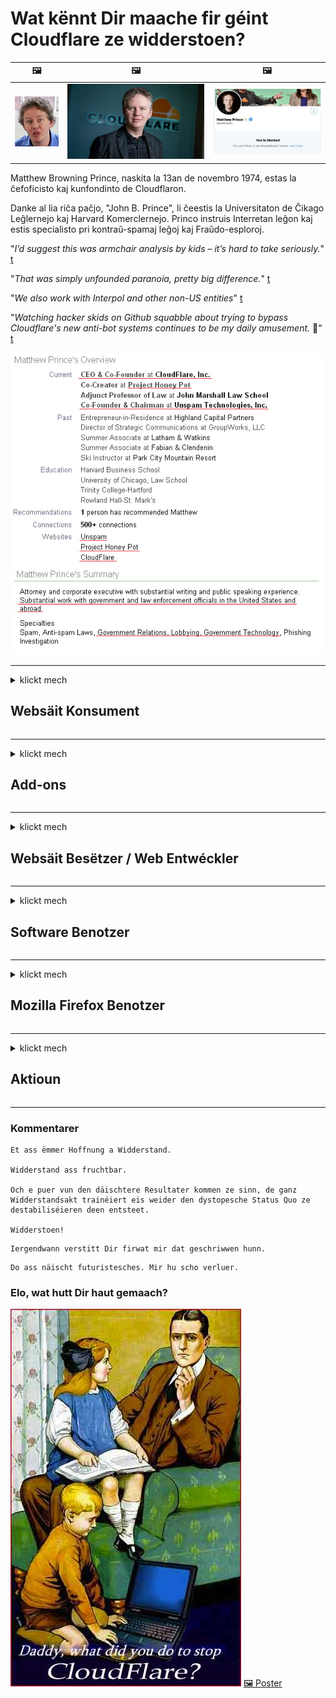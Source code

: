 # Wat kënnt Dir maache fir géint Cloudflare ze widderstoen?

| 🖼 | 🖼 | 🖼 |
| --- | --- | --- |
| ![](../image/matthew_prince_teen.jpg) | ![](../image/matthew_prince.jpg) | ![](../image/blockedbymatthewprince.jpg) |


Matthew Browning Prince, naskita la 13an de novembro 1974, estas la ĉefoficisto kaj kunfondinto de Cloudflaron.

Danke al lia riĉa paĉjo, "John B. Prince", li ĉeestis la Universitaton de Ĉikago Leĝlernejo kaj Harvard Komerclernejo.
Princo instruis Interretan leĝon kaj estis specialisto pri kontraŭ-spamaj leĝoj kaj Fraŭdo-esploroj.


"*I’d suggest this was armchair analysis by kids – it’s hard to take seriously.*" [t](https://www.theguardian.com/technology/2015/nov/19/cloudflare-accused-by-anonymous-helping-isis)

"*That was simply unfounded paranoia, pretty big difference.*"  [t](https://twitter.com/xxdesmus/status/992757936123359233)

"*We also work with Interpol and other non-US entities*" [t](https://twitter.com/eastdakota/status/1203028504184360960)

"*Watching hacker skids on Github squabble about trying to bypass Cloudflare's new anti-bot systems continues to be my daily amusement.* 🍿" [t](https://twitter.com/eastdakota/status/1273277839102656515)


![](../image/whoismp.jpg)

---


<details>
<summary>klickt mech

## Websäit Konsument
</summary>


- Wann d'Websäit déi Dir gär benotzt Cloudflare benotzt, sot hinnen se net Cloudflare ze benotzen.
  - Whining op sozialen Medien wéi Facebook, Reddit, Twitter oder Mastodon mécht keen Ënnerscheed. [Aktiounen si méi haart wéi Hashtags.](https://twitter.com/phyzonloop/status/1274132092490862594)
  - Probéiert de Site Besëtzer ze kontaktéieren wann Dir Iech nëtzlech maache wëllt.

[Cloudflare gesot](https://github.com/Eloston/ungoogled-chromium/issues/783):
```
Mir recommandéieren Iech un d'Administrateuren ze ruffen fir déi spezifesch Servicer oder Site mat deenen Dir erauskënnt an Är Experienz deelen.
```

[Wann Dir et net frot, de Besëtzer vum Site weess dëse Problem ni.](../PEOPLE.md)

![](../image/liberapay.jpg)

[Erfollegräich Beispill](https://counterpartytalk.org/t/turn-off-cloudflare-on-counterparty-co-plz/164/5).<br>
Dir hutt e Problem? [Héich Är Stëmm elo.](https://github.com/maraoz/maraoz.github.io/issues/1) Beispill hei drënner.

```
Dir hëlleft just Firmenzensur a Massiwwerwaachung.
http://crimeflare.eu.org
```

```
Är Websäit ass am Privatsphär-mëssbrauchende private Wandgaart vu CloudFlare.
http://crimeflare.eu.org
```

- Huelt Iech Zäit fir d'Privatsphärpolitik vun der Websäit ze liesen.
  - wann d'Websäit hannert Cloudflare steet oder Websäit benotzt Servicer verbonne mat Cloudflare.

Et muss erkläre wat de "Cloudflare" ass, a freet no Erlaabnis Är Donnéeën mat Cloudflare ze deelen. Echec dëst ze maachen, bréngt Vertrauensbroch an déi betraffe Websäit soll evitéiert ginn.

[En akzeptabelt Dateschutzpolitik Beispill ass hei](https://archive.is/bDlTz) ("Subprocessors" > "Entity Name")

```
Ech hunn Är Privatsphärpolitik gelies an ech kann d'Wuert Cloudflare net fannen.
Ech refuséieren Daten mat Iech ze teelen wann Dir weider meng Daten u Cloudflare fiddert.
http://crimeflare.eu.org
```

Dëst ass e Beispill vu Privatsphärpolitik déi net d'Wuert Cloudflare huet.
[Liberland Jobs](https://archive.is/daKIr) [privacy policy](https://docsend.com/view/feiwyte):

![](../image/cfwontobey.jpg)

Cloudflare hunn hir eege Privatsphärpolitik.
[Cloudflare huet gär doxxing Leit.](https://www.reddit.com/r/GamerGhazi/comments/2s64fe/be_wary_reporting_to_cloudflare/)

Hei ass e gutt Beispill fir d'Aschreiwungsform vun der Websäit.
AFAIK, Null Websäit maacht dat. Wäert Dir hinnen vertrauen?

```
Andeems Dir op "Umellen fir XYZ" klickt, stëmmt Dir mat eise Servicebedingungen a Privatsphärerklärung zou.
Dir averstanen och Är Donnéeën mat Cloudflare ze deelen an averstanen och mat der Privatsphärerklärung vun cloudflare.
Wann Cloudflare Är Informatioun leckt oder Iech net erlaabt Iech mat eise Server ze verbannen, ass et net eis Schold. [*]

[ Sech umellen ] [ Ech stëmmen net zou ]
```
[*] [PEOPLE.md](../PEOPLE.md)


- Probéiert net hire Service ze benotzen. Denkt drun datt Dir vu Cloudflare iwwerwaacht gëtt.
  - ["I'm in your TLS, sniffin' your passworz"](../image/iminurtls.jpg)

- Sicht eng aner Websäit. Et ginn Alternativen an Opportunitéiten um Internet!

- Iwwerzeegt Är Frënn fir den Tor all Dag ze benotzen.
  - Anonymitéit soll de Standard vum oppenen Internet sinn!
  - [Bedenkt datt den Tor-Projet dëse Projet net gär huet.](../HISTORY.md)

</details>

------

<details>
<summary>klickt mech

## Add-ons
</summary>

- Wann Äre Browser Firefox, Tor Browser oder Ungoogled Chromium ass, benotzt ee vun dësen Add-ons hei drënner.
  - Wann Dir en neien neien Add-on bäifüüge wëllt, da frot ierch fir d'éischt.


| Numm | Entwéckler | Ënnerstëtzung | Kann Blockéieren | Kann Bescheed soen | Chrome |
| -------- | -------- | -------- | -------- | -------- | -------- |
| [Bloku Cloudflaron MITM-Atakon](../subfiles/addon/bcma.md) | #Addon | [ ? ](http://crimeflare.eu.org/) | **jo**     | **jo**     |  **jo** |
| [Ĉu ligoj estas vundeblaj al MITM-atako?](../subfiles/addon/ismm.md) | #Addon | [ ? ](http://crimeflare.eu.org/) | Nee     | **jo**     |  **jo** |
| [Ĉu ĉi tiuj ligoj blokos Tor-uzanton?](../subfiles/addon/isat.md) | #Addon | [ ? ](http://crimeflare.eu.org/) | Nee     | **jo**     |  **jo** |
| [Block Cloudflare MITM Attack](https://trac.torproject.org/projects/tor/attachment/ticket/24351/block_cloudflare_mitm_attack-1.0.14.1-an%2Bfx.xpi)<br>[**DELETED BY TOR PROJECT**](../HISTORY.md) | nullius | [ ? ](../tool/block_cloudflare_mitm_fx), [Link](http://crimeflare.eu.org/) | **jo**     | **jo**     |  Nee |
| [TPRB](http://sw.nnpaefp7pkadbxxkhz2agtbv2a4g5sgo2fbmv3i7czaua354334uqqad.onion/) | Sw | [ ? ](http://sw.nnpaefp7pkadbxxkhz2agtbv2a4g5sgo2fbmv3i7czaua354334uqqad.onion/) | **jo**     | **jo**     |  Nee |
| [Detect Cloudflare](https://addons.mozilla.org/en-US/firefox/addon/detect-cloudflare/) | Frank Otto | [ ? ](https://github.com/traktofon/cf-detect) | Nee     | **jo**     |  Nee |
| [True Sight](https://addons.mozilla.org/en-US/firefox/addon/detect-cloudflare-plus/) | claustromaniac | [ ? ](https://github.com/claustromaniac/detect-cloudflare-plus) | Nee     | **jo**     |  Nee |
| [Which Cloudflare datacenter am I visiting?](https://addons.mozilla.org/en-US/firefox/addon/cf-pop/) | 依云 | [ ? ](https://github.com/lilydjwg/cf-pop) | Nee     | **jo**     |  Nee |


- "Decentraleyes" kann d'Verbindung mat "CDNJS (Cloudflare)" stoppen.
  - Et verhënnert datt vill Ufroen Netzwierker erreechen, an déngt lokal Dateie fir datt d'Siten net briechen.
  - Den Entwéckler huet geäntwert: "[very concerning indeed](https://github.com/Synzvato/decentraleyes/issues/236#issuecomment-352049501)", "[widespread usage severely centralizes the web](https://github.com/Synzvato/decentraleyes/issues/251#issuecomment-366752049)"

- [Dir kënnt och de Cloudflare Zertifika vun Ärer Certificate Authority (CA) ewechhuelen oder vertrauen.](https://www.ssl.com/how-to/remove-root-certificate-firefox/)

</details>

------

<details>
<summary>klickt mech

## Websäit Besëtzer / Web Entwéckler
</summary>


![](../image/word_cloudflarefree.jpg)

- Benotzt net Cloudflare Léisung, Period.
  - Dir kënnt besser wéi dat maachen, richteg? [Hei ass wéi Dir Cloudflare Abonnementer, Pläng, Domainen oder Konten ewechhuelt.](https://support.cloudflare.com/hc/en-us/articles/200167776-Removing-subscriptions-plans-domains-or-accounts)

| 🖼 | 🖼 |
| --- | --- |
| ![](../image/htmlalertcloudflare.jpg) | ![](../image/htmlalertcloudflare2.jpg) |

- Wëllt méi Clienten? Dir wësst wat ze maachen. Hiweis ass "iwwer Linn".
  - [Moien, Dir hutt geschriwwen "Mir huelen Är Privatsphär eescht" awer ech krut "Feeler 403 Verbueden Anonyme Proxy Net Erlaabt".](https://it.slashdot.org/story/19/02/19/0033255/stop-saying-we-take-your-privacy-and-security-seriously) Firwat blockéiert Dir Tor Or VPN? A firwat blockéiert Dir temporär E-Mailen?

![](../image/anonexist.jpg)

- Cloudflare benotze wäert d'Chance fir en Ausfall erhéijen. Besucher kënnen net op Är Websäit zougräifen wann Äre Server erofgeet oder Cloudflare erof ass.
  - [Hutt Dir wierklech geduecht datt Cloudflare ni erofgeet?](https://www.ibtimes.com/cloudflare-down-not-working-sites-producing-504-gateway-timeout-errors-2618008) [Another](https://twitter.com/Jedduff/status/1097875615997399040) [sample](https://twitter.com/search?f=tweets&vertical=default&q=Cloudflare%20is%20having%20problems). [Need more](../PEOPLE.md)?

![](../image/cloudflareinternalerror.jpg)

- Benotzt Cloudflare fir Äre "API Service", "Software Update Server" oder "RSS Feed" ze proxyen, wäert Äre Client schueden. E Client huet Iech ugeruff a sot "Ech kann Är API net méi benotzen", an Dir hutt keng Ahnung wat leeft. Cloudflare kann Äre Client roueg blockéieren. Mengt Dir datt et an der Rei ass?
  - Et gi vill RSS Reader Client an RSS Reader Online Service. Firwat publizéiert Dir RSS Feed wann Dir d'Leit net erlaabt Iech ze abonnéieren?

![](../image/rssfeedovercf.jpg)

- Braucht Dir HTTPS Zertifika? Benotzt "Let's Encrypt" oder kaaft et just vun der CA Firma.

- Braucht Dir DNS Server? Kann net Ären eegene Server opbauen? Wéi wier et mat hinnen: [Hurricane Electric Free DNS](https://dns.he.net/), [Dyn.com](https://dyn.com/dns/), [1984 Hosting](https://www.1984hosting.com/), [Afraid.Org (Admin läscht Äre Kont wann Dir TOR benotzt)](https://freedns.afraid.org/)
  - [Alternativoj al DNS](../subfiles/alternative/domaindns.md)

- Dir sicht Hosting Service? Nëmme gratis? Wéi wier et mat hinnen: [Onion Service](http://vww6ybal4bd7szmgncyruucpgfkqahzddi37ktceo3ah7ngmcopnpyyd.onion/en/security/network-security/tor/onionservices-best-practices), [Free Web Hosting Area](https://freewha.com/), [Autistici/Inventati Web Site Hosting](https://www.autinv5q6en4gpf4.onion/services/website), [Github Pages](https://pages.github.com/), [Surge](https://surge.sh/)
  - [Alternativen zu Cloudflare](../subfiles/alternative/cloudflare.md)

- Benotzt Dir "cloudflare-ipfs.com"? [Wësst Dir Cloudflare IPFS ass schlecht?](../PEOPLE.md)

- Installéiert Web Application Firewall wéi OWASP a Fail2Ban op Ärem Server a konfiguréiert se richteg.
  - Tor blockéieren ass keng Léisung. Strof net jiddereen nëmme fir kleng schlecht Benotzer.

- Redirect oder blockéieren "Cloudflare Warp" Benotzer fir op Är Websäit ze kommen. A gitt e Grond wann Dir kënnt.

> IP Lëscht: "[Cloudflare's aktuell IP Reihen](cloudflare_inc/)"

> A: Spär se einfach

```
server {
...
deny 173.245.48.0/20;
deny 103.21.244.0/22;
deny 103.22.200.0/22;
deny 103.31.4.0/22;
deny 141.101.64.0/18;
deny 108.162.192.0/18;
deny 190.93.240.0/20;
deny 188.114.96.0/20;
deny 197.234.240.0/22;
deny 198.41.128.0/17;
deny 162.158.0.0/15;
deny 104.16.0.0/12;
deny 172.64.0.0/13;
deny 131.0.72.0/22;
deny 2400:cb00::/32;
deny 2606:4700::/32;
deny 2803:f800::/32;
deny 2405:b500::/32;
deny 2405:8100::/32;
deny 2a06:98c0::/29;
deny 2c0f:f248::/32;
...
}
```

> B: Viruleedung op Warnsäit

```
http {
...
geo $iscf {
default 0;
173.245.48.0/20 1;
103.21.244.0/22 1;
103.22.200.0/22 1;
103.31.4.0/22 1;
141.101.64.0/18 1;
108.162.192.0/18 1;
190.93.240.0/20 1;
188.114.96.0/20 1;
197.234.240.0/22 1;
198.41.128.0/17 1;
162.158.0.0/15 1;
104.16.0.0/12 1;
172.64.0.0/13 1;
131.0.72.0/22 1;
2400:cb00::/32 1;
2606:4700::/32 1;
2803:f800::/32 1;
2405:b500::/32 1;
2405:8100::/32 1;
2a06:98c0::/29 1;
2c0f:f248::/32 1;
}
...
}

server {
...
if ($iscf) {rewrite ^ https://example.com/cfwsorry.php;}
...
}

<?php
header('HTTP/1.1 406 Not Acceptable');
echo <<<CLOUDFLARED
Thank you for visiting ourwebsite.com!<br />
We are sorry, but we can't serve you because your connection is being intercepted by Cloudflare.<br />
Please read http://crimeflare.eu.org for more information.<br />
CLOUDFLARED;
die();
```

- Setzt Tor Onion Service oder I2P Insite op wann Dir u Fräiheet gleeft an anonyme Benotzer wëllkomm.

- Frot Berodung vun aneren Clearnet / Tor Dual Websäit Betreiber an maacht anonyme Frënn!

</details>

------

<details>
<summary>klickt mech

## Software Benotzer
</summary>


- Discord benotzt CloudFlare. Alternativen? Mir recommandéieren [**Briar** (Android)](https://f-droid.org/en/packages/org.briarproject.briar.android/), [Ricochet (PC)](https://ricochet.im/), [Tox + Tor (Android/PC)](https://tox.chat/download.html)
  - Briar enthält Tor Daemon sou datt Dir Orbot net installéiere musst.
  - Qwtch Entwéckler, Open Privacy, geläscht stop_cloudflare Projet aus hirem Git Service ouni Préavis.

- Wann Dir Debian GNU / Linux benotzt, oder all Derivat, abonnéiert: [bug #831835](https://bugs.debian.org/cgi-bin/bugreport.cgi?bug=831835). A wann Dir kënnt, hëlleft de Patch z'iwwerpréiwen, an hëlleft dem Ënnerhalter zu der richteger Conclusioun ze kommen ob et sollt ugeholl ginn.

- Empfeelt ëmmer dës Browser.

| Numm | Entwéckler | Ënnerstëtzung | Kommentéieren |
| -------- | -------- | -------- | -------- |
| [Ungoogled-Chromium](https://ungoogled-software.github.io/ungoogled-chromium-binaries/) | Eloston | [ ? ](https://github.com/Eloston/ungoogled-chromium) | PC (Win, Mac, Linux)  _!Tor_ |
| [Bromite](https://www.bromite.org/fdroid) | Bromite | [ ? ](https://github.com/bromite/bromite/issues) | Android  _!Tor_ |
| [Tor Browser](https://www.torproject.org/download/) | Tor Project | [ ? ](https://support.torproject.org/) | PC (Win, Mac, Linux)  _Tor_|
| [Tor Browser Android](https://www.torproject.org/download/) | Tor Project | [ ? ](https://support.torproject.org/) | Android  _Tor_|
| [Onion Browser](https://itunes.apple.com/us/app/onion-browser/id519296448?mt=8) | Mike Tigas | [ ? ](https://github.com/OnionBrowser/OnionBrowser/issues) | Apple iOS  _Tor_|
| [GNU/Icecat](https://www.gnu.org/software/gnuzilla/) | GNU | [ ? ](https://www.gnu.org/software/gnuzilla/) | PC (Linux) |
| [IceCatMobile](https://f-droid.org/en/packages/org.gnu.icecat/) | GNU | [ ? ](https://lists.gnu.org/mailman/listinfo/bug-gnuzilla) | Android |
| [Iridium Browser](https://iridiumbrowser.de/about/) | Iridium | [ ? ](https://github.com/iridium-browser/iridium-browser/) | PC (Win, Mac, Linux, OpenBSD) |


Aner Software Privatsphär ass net perfekt. Dëst bedeit net datt den Tor Browser "perfekt" ass.
Et gëtt weder 100% sécher nach 100% privat um Internet an Technologie.

- Wëllt Dir net Tor benotzen? Dir kënnt all Browser mat Tor Daemon benotzen.
  - [Bedenkt datt den Tor Projet dëst net gär huet.](https://support.torproject.org/tbb/tbb-9/) Benotzt den Tor Browser wann Dir et fäerdeg bréngt.
- [Wéi benotzt Dir Chrom mat Tor](../subfiles/chromium_tor.md)


Loosst eis iwwer d'Privatsphär vun der anerer Software schwätzen.

- [Wann Dir wierklech Firefox benotze musst, wielt "Firefox ESR".](https://www.mozilla.org/en-US/firefox/organizations/)
  - [Firefox - Spyware Waachhond](https://spyware.neocities.org/articles/firefox.html)
  - [Firefox refuséiert fräi Meenungsäusserung, verbitt fräi Meenungsäusserung](https://web.archive.org/web/20200423010026/https://reclaimthenet.org/firefox-rejects-free-speech-bans-free-speech-commenting-plugin-dissenter-from-its-extensions-gallery/)
  - ["100+ Downvotes. Et schéngt wéi wann eng Software Firma froen ze halen ... Software ass just ze vill dës Deeg."](https://old.reddit.com/r/firefox/comments/gutdiw/weve_got_work_to_do_the_mozilla_blog/fslbbb6/)
  - [Uh, firwat weist Firefox mir gesponsert Links a menger URL Bar?](https://www.reddit.com/r/firefox/comments/jybx2w/uh_why_is_firefox_showing_me_sponsored_links_in/)
  - [Mozilla - Däiwel Inkarnéiert](https://digdeeper.neocities.org/ghost/mozilla.html)

- [Denkt drun, Mozilla benotzt Cloudflare Service.](https://www.robtex.com/dns-lookup/www.mozilla.org) [Si benotzen och den Cloudflare's DNS Service op hirem Produkt.](https://www.theregister.co.uk/2018/03/21/mozilla_testing_dns_encryption/)

- [Mozilla huet dësen Ticket offiziell refuséiert.](https://bugzilla.mozilla.org/show_bug.cgi?id=1426618)

- [Firefox Focus ass e Witz.](https://github.com/mozilla-mobile/focus-android/issues/1743) [Si hu versprach Telemetrie auszeschalten awer si hunn et geännert.](https://github.com/mozilla-mobile/focus-android/issues/4210)

- [PaleMoon / Basilisk Entwéckler huet Cloudflare gär.](https://github.com/mozilla-mobile/focus-android/issues/1743#issuecomment-345993097)
  - [Pale Moon's Archive Server gehackt a Malware fir 18 Méint verbreet](https://www.reddit.com/r/privacytoolsIO/comments/cc808y/pale_moons_archive_server_hacked_and_spread/)
  - Hien haasst och Tor Benotzer - "[Loosst et géint den Tor feindlech sinn. Ech mengen déi meescht Site solle feindlech vis-à-vis vum Tor sinn als en extrem héije Mëssbrauchsfaktor berécksiichtegt.](https://github.com/yacy/yacy_search_server/issues/314#issuecomment-565932097)"

- [Waterfox hu schwéier "Telefonen Doheem" ​​Problem](https://spyware.neocities.org/articles/waterfox.html)

- [Google Chrome ass eng Spyware.](https://www.gnu.org/proprietary/malware-google.en.html)
  - [Google profiléiert Är Aktivitéit.](https://spyware.neocities.org/articles/chrome.html)

- [SRWare Iron maachen ze vill Telefonen Heemverbindung.](https://spyware.neocities.org/articles/iron.html) Et verbënnt och mat Google Domainen.

- [Brave Browser Whitelist Facebook / Twitter Trackers.](https://www.bleepingcomputer.com/news/security/facebook-twitter-trackers-whitelisted-by-brave-browser/)
  - [Hei méi Probleemer.](https://spyware.neocities.org/articles/brave.html)
  - [Binance Affiliate ID](https://twitter.com/cryptonator1337/status/1269594587716374528)

- [Microsoft Edge léisst Facebook de Flash Code hannert de Benotzer zréckféieren.](https://www.zdnet.com/article/microsoft-edge-lets-facebook-run-flash-code-behind-users-backs/)

- [Vivaldi respektéiert Är Privatsphär net.](https://spyware.neocities.org/articles/vivaldi.html)

- [Oper Spyware Niveau: Extrem héich](https://spyware.neocities.org/articles/opera.html)

- Apple iOS: [Dir sollt iOS guer net benotzen, haaptsächlech well et Malware ass.](https://www.gnu.org/proprietary/malware-apple.html)

Dofir recommandéiere mir nëmmen uewen Dësch. Näischt anescht.

</details>

------

<details>
<summary>klickt mech

## Mozilla Firefox Benotzer
</summary>


- "Firefox Nightly" schéckt Debug-Niveau Informatioun u Mozilla Server ouni Opt-out Method.
  - [Mozilla Server behuelen Cloudflare](https://www.digwebinterface.com/?hostnames=www.mozilla.org%0D%0Amozilla.cloudflare-dns.com&type=&ns=resolver&useresolver=8.8.4.4&nameservers=)

- Et ass méiglech Firefox ze verbannen mat Mozilla Server ze verbannen.
  - [Dem Mozilla seng Politik Templates Guide](https://github.com/mozilla/policy-templates/blob/master/README.md)
  - Denkt drun dësen Trick kéint a spéider Versioun ophalen ze schaffen well Mozilla gär selwer wäisslëscht.
  - Benotzt Firewall an DNS Filter fir se komplett ze blockéieren.

"`/distribution/policies.json`"

>     "WebsiteFilter": {
> 		"Block": [
> 		"*://*.mozilla.com/*",
> 		"*://*.mozilla.net/*",
> 		"*://*.mozilla.org/*",
> 		"*://webcompat.com/*",
> 		"*://*.firefox.com/*",
> 		"*://*.thunderbird.net/*",
> 		"*://*.cloudflare.com/*"
> 		]
>     },


- ~~Bericht e Feeler am Mozilla Tracker, sot hinnen se net Cloudflare benotzen.~~ Et war e Feelerbericht iwwer bugzilla. Vill Leit hunn hir Suerg gepost, awer de Feeler gouf vum Admin am Joer 2018 verstoppt.

- Dir kënnt DoH am Firefox deaktivéieren.
  - [Ännert Standard DNS Provider vu Firefox](../subfiles/change-firefox-dns.md)

![](../image/firefoxdns.jpg)

- [Wann Dir Net-ISP DNS benotze wëllt, denkt un d'OpenNIC Tier2 DNS Service oder ee vun net Cloudflare DNS Servicer ze benotzen.](https://wiki.opennic.org/start)
![](../image/opennic.jpg)
  - Block Cloudflare mat DNS. [Crimeflare DNS](../subfiles/service/publicdns.md)

- Dir kënnt Tor als DNS Resolver benotzen. [Wann Dir keen Tor Expert sidd, frot hei d'Fro.](https://tor.stackexchange.com/)

> **Wéi?**
> 1. Luet den Tor erof an installéiert en op Ärem Computer.
> 2. Füügt dës Zeil an "torrc" Datei bäi.
> DNSPort 127.0.0.1:53
> 3. Neistart Tor.
> 4. Setzt den DNS-Server vun Ärem Computer op "127.0.0.1".

</details>

------

<details>
<summary>klickt mech

## Aktioun
</summary>


- Sot anerer ronderëm Iech iwwer d'Gefore vu Cloudflare.

- [Hëlleft dëst Repository ze verbesseren.](http://crimeflare.eu.org)
  - Souwuel d'Lëschten, d'Argumenter dogéint an d'Detailer.

- [Dokumentéiert a maacht ganz ëffentlech wou d'Saache mat Cloudflare (an ähnleche Firmen) falsch lafen, a gitt sécher dëst Repository ze ernimmen wann Dir dat maacht](http://crimeflare.eu.org) :)

- Kritt méi Leit mat Tor par défaut, fir datt se de Web aus der Perspektiv vu verschiddenen Deeler vun der Welt erliewen.

- Start Gruppen, a soziale Medien a Measpace, gewidmet fir d'Welt vu Cloudflare ze befreien.

- Wou passend, Link op dës Gruppen op dësem Repository - dëst kann eng Plaz sinn fir ze koordinéieren, als Gruppen zesummen ze schaffen.

- [Start e Coop dat eng sënnvoll net korporativ Alternativ zu Cloudflare kann ubidden.](../subfiles/alternative/cloudflare.md)

- Loosst eis vun all Alternativen wëssen fir op d'mannst ze hëllefen e puer Schicht Verteidegung géint Cloudflare ze bidden.

- Wann Dir e Cloudflare Client sidd, setzt Är Privatsphär Astellungen, a waart bis se se verletzen.
  - [Da bréngt se ënner Anti-Spam / Privatsphär Verstouss Käschten.](https://twitter.com/thexpaw/status/1108424723233419264)

- Wann Dir an den USA vun Amerika sidd an déi betreffend Websäit eng Bank oder e Comptabel ass, probéiert legal Drock ënner dem Gramm – Leach – Bliley Act ze bréngen, oder den Amerikaner mat DIsabilities Act a mellt Iech bei eis wéi wäit Dir kommt .

- Wann d'Websäit e Regierungs Site ass, probéiert legal Drock ënner dem 1. Amendement vun der US Verfassung ze bréngen.

- Wann Dir EU Bierger sidd, da kontaktéiert d'Websäit fir Är perséinlech Informatioun ënner dem Allgemeng Dateschutzreglement ze schécken. Wa se Iech Är Informatioune refuséieren, ass dat eng Violatioun vum Gesetz.

- Fir Firmen déi behaapten Service op hirer Websäit unzebidden, probéiert se als "falsch Reklammen" bei Konsumenteschutzorganisatiounen a BBB ze mellen. Cloudflare Websäiten gi vu Cloudflare Server servéiert.

- [D'ITU proposéiert am US Kontext datt Cloudflare ufänkt grouss genuch ze ginn datt Antitrustgesetz op si erofgesat ka ginn.](https://www.itu.int/en/ITU-T/Workshops-and-Seminars/20181218/Documents/Geoff_Huston_Presentation.pdf)

- Et ass denkbar datt d'GNU GPL Versioun 4 eng Bestëmmung enthalen kann fir de Quellcode hannert sou engem Service ze späicheren, fir all GPLv4 a spéider Programmer ze erfuerderen datt op d'mannst de Quellcode iwwer e Medium verfügbar ass dat net Tor Benotzer diskriminéiert.

- [Se vi uzas Mastodon bonvolu sekvi la konton Mitigator](../subfiles/service/altlink.md).

</details>

------

### Kommentarer

```
Et ass ëmmer Hoffnung a Widderstand.

Widderstand ass fruchtbar.

Och e puer vun den däischtere Resultater kommen ze sinn, de ganz Widderstandsakt trainéiert eis weider den dystopesche Status Quo ze destabiliséieren deen entsteet.

Widderstoen!
```

```
Iergendwann verstitt Dir firwat mir dat geschriwwen hunn.
```

```
Do ass näischt futuristesches. Mir hu scho verluer.
```

### Elo, wat hutt Dir haut gemaach?


![](../image/stopcf.jpg) [🖼 Poster](../image/poster/README.md)
